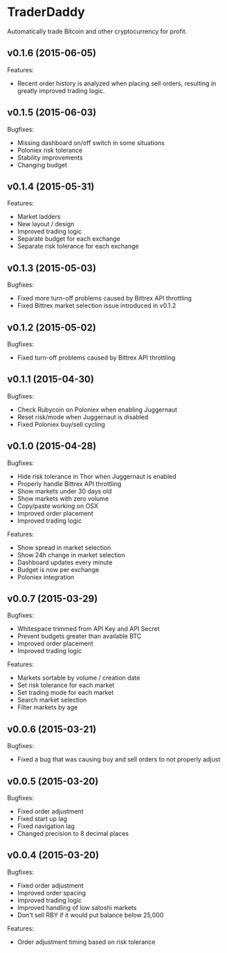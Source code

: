# TraderDaddy
Automatically trade Bitcoin and other cryptocurrency for profit.



## v0.1.6 (2015-06-05)

Features:
- Recent order history is analyzed when placing sell orders, resulting in greatly improved trading logic.



## v0.1.5 (2015-06-03)

Bugfixes:
- Missing dashboard on/off switch in some situations
- Poloniex risk tolerance
- Stability improvements
- Changing budget



## v0.1.4 (2015-05-31)

Features:
- Market ladders
- New layout / design
- Improved trading logic
- Separate budget for each exchange
- Separate risk tolerance for each exchange



## v0.1.3 (2015-05-03)

Bugfixes:
- Fixed more turn-off problems caused by Bittrex API throttling
- Fixed Bittrex market selection issue introduced in v0.1.2



## v0.1.2 (2015-05-02)

Bugfixes:
- Fixed turn-off problems caused by Bittrex API throttling



## v0.1.1 (2015-04-30)

Bugfixes:
- Check Rubycoin on Poloniex when enabling Juggernaut
- Reset risk/mode when Juggernaut is disabled
- Fixed Poloniex buy/sell cycling



## v0.1.0 (2015-04-28)

Bugfixes:
- Hide risk tolerance in Thor when Juggernaut is enabled
- Properly handle Bittrex API throttling
- Show markets under 30 days old
- Show markets with zero volume
- Copy/paste working on OSX
- Improved order placement
- Improved trading logic

Features:
- Show spread in market selection
- Show 24h change in market selection
- Dashboard updates every minute
- Budget is now per exchange
- Poloniex integration



## v0.0.7 (2015-03-29)

Bugfixes:
- Whitespace trimmed from API Key and API Secret
- Prevent budgets greater than available BTC
- Improved order placement
- Improved trading logic

Features:
- Markets sortable by volume / creation date
- Set risk tolerance for each market
- Set trading mode for each market
- Search market selection
- Filter markets by age



## v0.0.6 (2015-03-21)

Bugfixes:
- Fixed a bug that was causing buy and sell orders to not properly adjust



## v0.0.5 (2015-03-20)

Bugfixes:
- Fixed order adjustment
- Fixed start up lag
- Fixed navigation lag
- Changed precision to 8 decimal places
 


## v0.0.4 (2015-03-20)

Bugfixes:
- Fixed order adjustment
- Improved order spacing
- Improved trading logic
- Improved handling of low satoshi markets
- Don't sell RBY if it would put balance below 25,000

Features:
- Order adjustment timing based on risk tolerance
